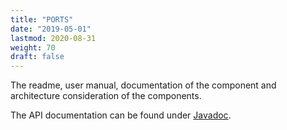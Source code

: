 ```yaml
---
title: "PORTS"
date: "2019-05-01"
lastmod: 2020-08-31
weight: 70
draft: false
---
```


The readme, user manual, documentation of the component and architecture consideration of the components.

The API documentation can be found under [Javadoc](/ports/api-ports/index.html).  

